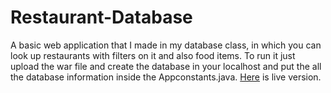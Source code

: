 # Restaurant-Database
A basic web application that I made in my database class, in which you can look up restaurants with filters on it and also food items.
To run it just upload the war file and create the database in your localhost and put the all the database information inside the Appconstants.java. <a href="http://104.236.252.94:8080/RestaurantDB/">Here</a> is live version.
